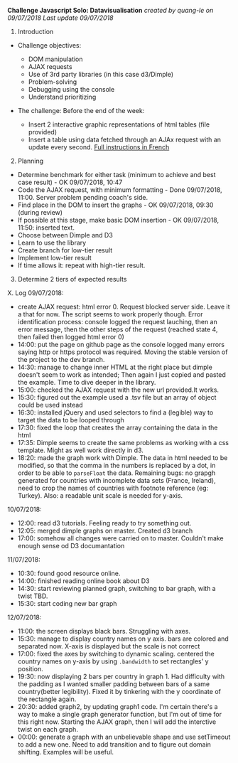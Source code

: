 **Challenge Javascript Solo: Datavisualisation**
*created by quang-le on 09/07/2018*
*Last update 09/07/2018*


1. Introduction
* Challenge objectives: 
    - DOM manipulation
    - AJAX requests
    - Use of 3rd party libraries (in this case d3/Dimple)
    - Problem-solving
    - Debugging using the console
    - Understand prioritizing

* The challenge:
Before the end of the week:
    - Insert 2 interactive graphic representations of html tables (file provided)
    - Insert a table using data fetched through an AJAx request with an update every second.
    [Full instructions in French](https://github.com/becodeorg/lovelace-2/tree/master/Projects/javascript-challenge-solo)

2. Planning
* Determine benchmark for either task (minimum to achieve and best case result) - OK 09/07/2018, 10:47
* Code the AJAX request, with minimum formatting - Done 09/07/2018, 11:00. Server problem pending coach's side.
* Find place in the DOM to insert the graphs - OK 09/07/2018, 09:30 (during review)
* If possible at this stage, make basic DOM insertion - OK 09/07/2018, 11:50: inserted text. 
* Choose between Dimple and D3 
* Learn to use the library
* Create branch for low-tier result
* Implement low-tier result
* If time allows it: repeat with high-tier result.


3. Determine 2 tiers of expected results

X. Log 
09/07/2018: 
- create AJAX request: html error 0. Request blocked server side. Leave it a that for now. The script seems to work properly though. Error identification process: console logged the request lauching, then an error message, then the other steps of the request (reached state 4, then failed then logged html error 0)
- 14:00: put the page on github page as the console logged many errors saying http or https protocol was required. Moving the stable version of the project to the dev branch.
- 14:30: manage to change inner HTML at the right place but dimple doesn't seem to work as intended; Then again I just copied and pasted the example. Time to dive deeper in the library. 
- 15:00: checked the AJAX request with the new url provided.It works.
- 15:30: figured out the example used a .tsv file but an array of object could be used instead
- 16:30: installed jQuery and used selectors to find a (legible) way to target the data to be looped through
- 17:30: fixed the loop that creates the array containing the data in the html
- 17:35: Dimple seems to create the same problems as working with a css template. Might as well work directly in d3. 
- 18:20: made the graph work with Dimple. The data in html needed to be modified, so that the comma in the numbers is replaced by a dot, in order to be able to `parseFloat` the data. Remaining bugs: no grapgh generated for countries with incomplete data sets (France, Ireland), need to crop the names of countries with footnote reference (eg: Turkey). Also: a readable unit scale is needed for y-axis.

10/07/2018:
- 12:00: read d3 tutorials. Feeling ready to try something out.
- 12:05: merged dimple graphs on master. Created d3 branch
- 17:00: somehow all changes were carried on to master. Couldn't make enough sense od D3 documantation

11/07/2018:
- 10:30: found good resource online. 
- 14:00: finished reading online book about D3
- 14:30: start reviewing planned graph, switching to bar graph, with a twist TBD.
- 15:30: start coding new bar graph

12/07/2018:
- 11:00: the screen displays black bars. Struggling with axes.
- 15:30: manage to display country names on y axis. bars are colored and separated now. X-axis is displayed but the scale is not correct
- 17:00: fixed the axes by switching to dynamic scaling. centered the country names on y-axis by using `.bandwidth` to set rectangles' y position.
- 19:30: now displaying 2 bars per country in graph 1. Had difficulty with the padding as I wanted smaller padding between bars of a same country(better legibility). Fixed it by tinkering with the y coordinate of the rectangle again.
- 20:30: added graph2, by updating graph1 code. I'm certain there's a way to make a single graph generator function, but I'm out of time for this right now. Starting the AJAX graph, then I will add the interctive twist on each graph.
- 00:00: generate a graph with an unbelievable shape and use setTimeout to add a new one. Need to add transition and to figure out domain shifting. Examples will be useful.


